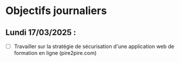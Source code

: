 # Objectifs journaliers

## Lundi 17/03/2025 :

- [ ] Travailler sur la stratégie de sécurisation d'une application web de formation en ligne (pire2pire.com)

